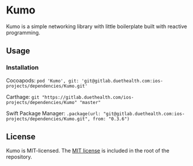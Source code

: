 # Kumo

Kumo is a simple networking library with little boilerplate built with reactive programming.


## Usage

### Installation

Cocoapods: `pod 'Kumo', git: 'git@gitlab.duethealth.com:ios-projects/dependencies/Kumo.git'`

Carthage: `git "https://gitlab.duethealth.com/ios-projects/dependencies/Kumo" "master"`

Swift Package Manager: `.package(url: "git@gitlab.duethealth.com:ios-projects/dependencies/Kumo.git", from: "0.3.6")`

## License

Kumo is MIT-licensed. The [MIT license](LICENSE) is included in the root of the repository.